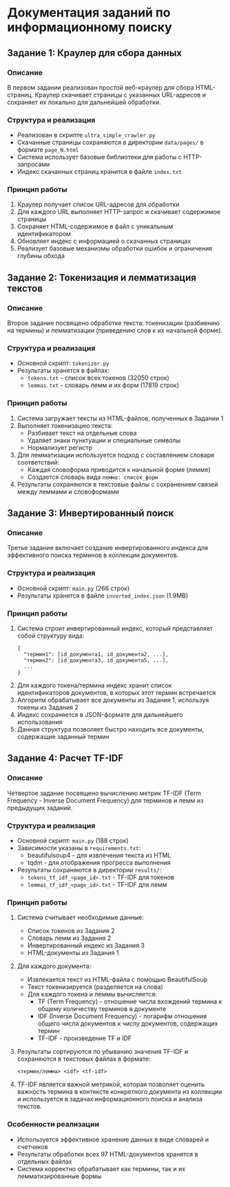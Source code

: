 # Документация заданий по информационному поиску

## Задание 1: Краулер для сбора данных

### Описание
В первом задании реализован простой веб-краулер для сбора HTML-страниц. Краулер скачивает страницы с указанных URL-адресов и сохраняет их локально для дальнейшей обработки.

### Структура и реализация
- Реализован в скрипте `ultra_simple_crawler.py`
- Скачанные страницы сохраняются в директории `data/pages/` в формате `page_N.html`
- Система использует базовые библиотеки для работы с HTTP-запросами
- Индекс скачанных страниц хранится в файле `index.txt`

### Принцип работы
1. Краулер получает список URL-адресов для обработки
2. Для каждого URL выполняет HTTP-запрос и скачивает содержимое страницы
3. Сохраняет HTML-содержимое в файл с уникальным идентификатором
4. Обновляет индекс с информацией о скачанных страницах
5. Реализует базовые механизмы обработки ошибок и ограничения глубины обхода

## Задание 2: Токенизация и лемматизация текстов

### Описание
Второе задание посвящено обработке текста: токенизации (разбиению на термины) и лемматизации (приведению слов к их начальной форме).

### Структура и реализация
- Основной скрипт: `tokenizer.py`
- Результаты хранятся в файлах:
  - `tokens.txt` - список всех токенов (32050 строк)
  - `lemmas.txt` - словарь лемм и их форм (17819 строк)

### Принцип работы
1. Система загружает тексты из HTML-файлов, полученных в Задании 1
2. Выполняет токенизацию текста:
   - Разбивает текст на отдельные слова
   - Удаляет знаки пунктуации и специальные символы
   - Нормализует регистр
3. Для лемматизации используется подход с составлением словаря соответствий:
   - Каждая словоформа приводится к начальной форме (лемме)
   - Создается словарь вида `лемма: список_форм`
4. Результаты сохраняются в текстовые файлы с сохранением связей между леммами и словоформами

## Задание 3: Инвертированный поиск

### Описание
Третье задание включает создание инвертированного индекса для эффективного поиска терминов в коллекции документов.

### Структура и реализация
- Основной скрипт: `main.py` (266 строк)
- Результаты хранятся в файле `inverted_index.json` (1.9MB)

### Принцип работы
1. Система строит инвертированный индекс, который представляет собой структуру вида:
   ```
   {
     "термин1": [id_документа1, id_документа2, ...],
     "термин2": [id_документа3, id_документа5, ...],
     ...
   }
   ```
2. Для каждого токена/термина индекс хранит список идентификаторов документов, в которых этот термин встречается
3. Алгоритм обрабатывает все документы из Задания 1, используя токены из Задания 2
4. Индекс сохраняется в JSON-формате для дальнейшего использования
5. Данная структура позволяет быстро находить все документы, содержащие заданный термин

## Задание 4: Расчет TF-IDF

### Описание
Четвертое задание посвящено вычислению метрик TF-IDF (Term Frequency - Inverse Document Frequency) для терминов и лемм из предыдущих заданий.

### Структура и реализация
- Основной скрипт: `main.py` (188 строк)
- Зависимости указаны в `requirements.txt`:
  - beautifulsoup4 - для извлечения текста из HTML
  - tqdm - для отображения прогресса выполнения
- Результаты сохраняются в директории `results/`:
  - `tokens_tf_idf_<page_id>.txt` - TF-IDF для токенов
  - `lemmas_tf_idf_<page_id>.txt` - TF-IDF для лемм

### Принцип работы
1. Система считывает необходимые данные:
   - Список токенов из Задания 2
   - Словарь лемм из Задания 2
   - Инвертированный индекс из Задания 3
   - HTML-документы из Задания 1

2. Для каждого документа:
   - Извлекается текст из HTML-файла с помощью BeautifulSoup
   - Текст токенизируется (разделяется на слова)
   - Для каждого токена и леммы вычисляется:
     - TF (Term Frequency) - отношение числа вхождений термина к общему количеству терминов в документе
     - IDF (Inverse Document Frequency) - логарифм отношения общего числа документов к числу документов, содержащих термин
     - TF-IDF - произведение TF и IDF

3. Результаты сортируются по убыванию значения TF-IDF и сохраняются в текстовых файлах в формате:
   ```
   <термин/лемма> <idf> <tf-idf>
   ```

4. TF-IDF является важной метрикой, которая позволяет оценить важность термина в контексте конкретного документа из коллекции и используется в задачах информационного поиска и анализа текстов.

### Особенности реализации
- Используется эффективное хранение данных в виде словарей и счетчиков
- Результаты обработки всех 97 HTML-документов хранятся в отдельных файлах
- Система корректно обрабатывает как термины, так и их лемматизированные формы
